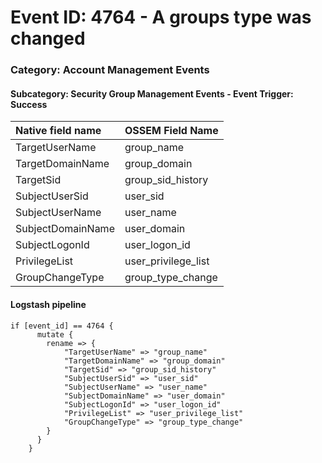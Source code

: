 # Event ID: 4764 - A groups type was changed
### Category: Account Management Events
#### Subcategory: Security Group Management Events - Event Trigger: Success

|Native field name            |OSSEM Field Name                     |
|:----------------------------|:------------------------------------|
| TargetUserName              | group_name                          |
| TargetDomainName            | group_domain                        |
| TargetSid                   | group_sid_history                   |
| SubjectUserSid              | user_sid                            | 
| SubjectUserName             | user_name                           |
| SubjectDomainName           | user_domain                         |
| SubjectLogonId              | user_logon_id                       |
| PrivilegeList               | user_privilege_list                 |
| GroupChangeType             | group_type_change                   |


#### Logstash pipeline

```
if [event_id] == 4764 {
      mutate {
        rename => {
            "TargetUserName" => "group_name"
            "TargetDomainName" => "group_domain"
            "TargetSid" => "group_sid_history"
            "SubjectUserSid" => "user_sid"
            "SubjectUserName" => "user_name"
            "SubjectDomainName" => "user_domain"
            "SubjectLogonId" => "user_logon_id"
            "PrivilegeList" => "user_privilege_list"
            "GroupChangeType" => "group_type_change"
        }
      }
    }
```